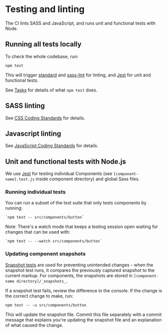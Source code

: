# Testing and linting

The CI lints SASS and JavaScript, and runs unit and functional tests with Node.

## Running all tests locally

To check the whole codebase, run:

```
npm test
```

This will trigger [standard](https://github.com/standard/standard) and [sass-lint](https://github.com/sasstools/sass-lint) for linting, and [Jest](https://github.com/facebook/jest) for unit and functional tests.

See [Tasks](tasks.md) for details of what `npm test` does.

## SASS linting

See [CSS Coding Standards](coding-standards/css.md#linting) for details.

## Javascript linting

See [JavaScript Coding Standards](coding-standards/js.md#formatting-and-linting) for details.

## Unit and functional tests with Node.js

We use [Jest](https://github.com/facebook/jest) for testing individual Components (see `[component-name].test.js` inside component directory) and global Sass files.

### Running individual tests
You can run a subset of the test suite that only tests components by running:

    `npm test -- src/components/button`

Note: There's a watch mode that keeps a testing session open waiting for changes that can be used with:

    `npm test -- --watch src/components/button`

### Updating component snapshots
[Snapshot tests](https://facebook.github.io/jest/docs/en/snapshot-testing.html) are used for preventing unintended changes - when the snapshot test runs, it  compares the previously captured snapshot to the current markup. For components, the snapshots are stored in `[component-name directory]/_snapshots_`.

If a snapshot test fails, review the difference in the console. If the change is the correct change to make, run:

`npm test -- -u src/components/button`

This will update the snapshot file. Commit this file separately with a commit message that explains you're updating the snapshot file and an explanation of what caused the change.

